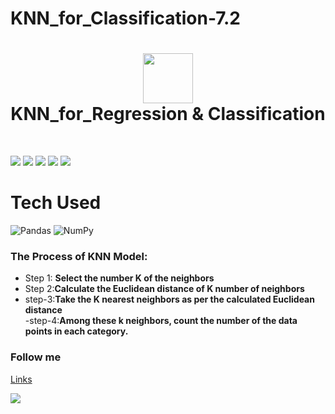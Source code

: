 # KNN_for_Classification-7.2

<div align="center">
      <h1> <img src="https://www.askpython.com/wp-content/uploads/2020/10/K-Nearest-Neighbor-1024x512.png" width="80px"><br/>KNN_for_Regression & Classification</h1>
     </div>
<p align="center"> <a href="https://github.com/EmamulHossen" target="_blank"><img alt="" src="https://img.shields.io/badge/Website-EA4C89?style=normal&logo=dribbble&logoColor=white" style="vertical-align:center" /></a> <a href="https://twitter.com/EmamulHossen17" target="_blank"><img alt="" src="https://img.shields.io/badge/Twitter-1DA1F2?style=normal&logo=twitter&logoColor=white" style="vertical-align:center" /></a> <a href="https://www.facebook.com/emamul.hossen.503" target="_blank"><img alt="" src="https://img.shields.io/badge/Facebook-1877F2?style=normal&logo=facebook&logoColor=white" style="vertical-align:center" /></a> <a href="https://www.linkedin.com/in/emamul-hossen-9a8ab1255/}" target="_blank"><img alt="" src="https://img.shields.io/badge/LinkedIn-0077B5?style=normal&logo=linkedin&logoColor=white" style="vertical-align:center" /></a> </p>


 <img src="https://static.javatpoint.com/tutorial/machine-learning/images/k-nearest-neighbor-algorithm-for-machine-learning2.png"> <img src="#"> <img src="#"> <img src="#"> <img src="#">
# Tech Used
 ![Pandas](https://img.shields.io/badge/pandas-%23150458.svg?style=for-the-badge&logo=pandas&logoColor=white) ![NumPy](https://img.shields.io/badge/numpy-%23013243.svg?style=for-the-badge&logo=numpy&logoColor=white)

### **The Process of KNN Model**:
- Step 1: **Select the number K of the neighbors**<br/>
- Step 2:**Calculate the Euclidean distance of K number of neighbors**<br/>
- step-3:**Take the K nearest neighbors as per the calculated Euclidean distance**<br/>
-step-4:**Among these k neighbors, count the number of the data points in each category.**


### Follow me
[Links](https:[//itsvg.in](https://www.facebook.com/emamul.hossen.503))
 
![](https:[//img.shields.io/badge/IMAGES-4298B8.svg?style=for-the-badge&logoColor=white](https://upload.wikimedia.org/wikipedia/en/thumb/0/04/Facebook_f_logo_%282021%29.svg/1200px-Facebook_f_logo_%282021%29.svg.png)https://upload.wikimedia.org/wikipedia/en/thumb/0/04/Facebook_f_logo_%282021%29.svg/1200px-Facebook_f_logo_%282021%29.svg.png)

    
